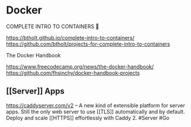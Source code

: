 # Docker

COMPLETE INTRO TO CONTAINERS 🐳

https://btholt.github.io/complete-intro-to-containers/
https://github.com/btholt/projects-for-complete-intro-to-containers

The Docker Handbook

https://www.freecodecamp.org/news/the-docker-handbook/
https://github.com/fhsinchy/docker-handbook-projects


## [[Server]] Apps

https://caddyserver.com/v2 – A new kind of extensible platform for server apps. Still the only web server to use [[TLS]] automatically and by default. Deploy and scale [[HTTPS]] effortlessly with Caddy 2. #Server #Go
